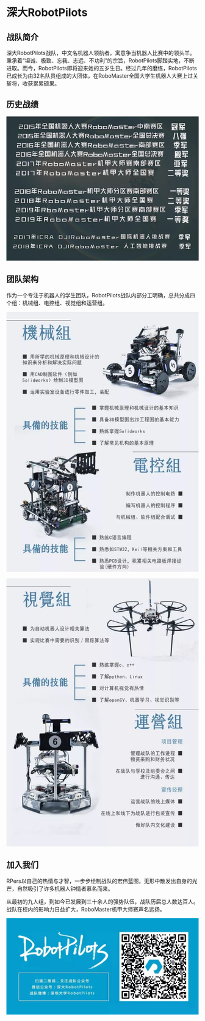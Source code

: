 # 深大RobotPilots



## 战队简介



深大RobotPilots战队，中文名机器人领航者，寓意争当机器人比赛中的领头羊。秉承着“坦诚、极致、忘我、志远、不功利”的宗旨，RobotPilots脚踏实地，不断进取。而今，RobotPilots即将迎来她的五岁生日。经过几年的磨练，RobotPilots已成长为由32名队员组成的大团体，在RoboMaster全国大学生机器人大赛上过关斩将，收获累累硕果。



## 历史战绩



![zhanji](./zhanji.jpg)



## 团队架构



作为一个专注于机器人的学生团队，RobotPilots战队内部分工明确，总共分成四个组：机械组、电控组、视觉组和运营组。

![组别](./zubie.jpg)

![组别](./zubie1.jpg)



## 加入我们



RPers以自己的热情与才智，一步步绘制战队的宏伟蓝图，无形中散发出自身的光芒，自然吸引了许多机器人钟情者慕名而来。

从最初的九人组，到如今已发展到三十余人的强势队伍，战队历届总人数达百人。战队在校内的影响力日益扩大，RoboMaster机甲大师赛声名远扬。



![qrcode](./qrcode.jpg)